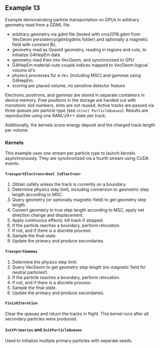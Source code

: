 <!--
SPDX-FileCopyrightText: 2021 CERN
SPDX-License-Identifier: CC-BY-4.0
-->

## Example 13

Example demonstrating particle transportation on GPUs in arbitrary geometry read from a GDML file.

 * arbitrary geometry via gdml file (tested with cms2018.gdml from VecGeom persistency/gdml/gdmls folder) and optionally a magnetic field with constant Bz,
 * geometry read as Geant4 geometry, reading in regions and cuts, to initialize G4HepEm data
 * geometry read then into VecGeom, and synchronized to GPU
 * G4HepEm material-cuts couple indices mapped to VecGeom logical volume id's
 * physics processes for e-/e+ (including MSC) and gammas using G4HepEm.
 * scoring per placed volume, no sensitive detector feature

Electrons, positrons, and gammas are stored in separate containers in device memory.
Free positions in the storage are handed out with monotonic slot numbers, slots are not reused.
Active tracks are passed via three queues per particle type (see `struct ParticleQueues`).
Results are reproducible using one RANLUX++ state per track.

Additionally, the kernels score energy deposit and the charged track length per volume.

### Kernels

This example uses one stream per particle type to launch kernels asynchronously.
They are synchronized via a fourth stream using CUDA events.

#### `TransportElectrons<bool IsElectron>`

1. Obtain safety unless the track is currently on a boundary.
2. Determine physics step limit, including conversion to geometric step length according to MSC.
3. Query geometry (or optionally magnetic field) to get geometry step length.
4. Convert geometry to true step length according to MSC, apply net direction change and displacement.
5. Apply continuous effects; kill track if stopped.
6. If the particle reaches a boundary, perform relocation.
7. If not, and if there is a discrete process:
 1. Sample the final state.
 2. Update the primary and produce secondaries.

#### `TransportGammas`

1. Determine the physics step limit.
2. Query VecGeom to get geometry step length (no magnetic field for neutral particles!).
3. If the particle reaches a boundary, perform relocation.
4. If not, and if there is a discrete process:
 1. Sample the final state.
 2. Update the primary and produce secondaries.

#### `FinishIteration`

Clear the queues and return the tracks in flight.
This kernel runs after all secondary particles were produced.

#### `InitPrimaries` and `InitParticleQueues`

Used to initialize multiple primary particles with separate seeds.
